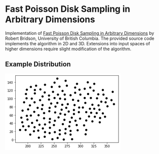 # Fast Poisson Disk Sampling in Arbitrary Dimensions
Implementation of [Fast Poisson Disk Sampling in Arbitrary Dimensions](https://www.cs.ubc.ca/~rbridson/docs/bridson-siggraph07-poissondisk.pdf) 
by Robert Bridson, University of British Columbia. The provided source code implements the algorithm in 2D and 3D. Extensions into input spaces 
of higher dimensions require slight modification of the algorithm.

## Example Distribution
![Sample Distribution](distribution.png)
